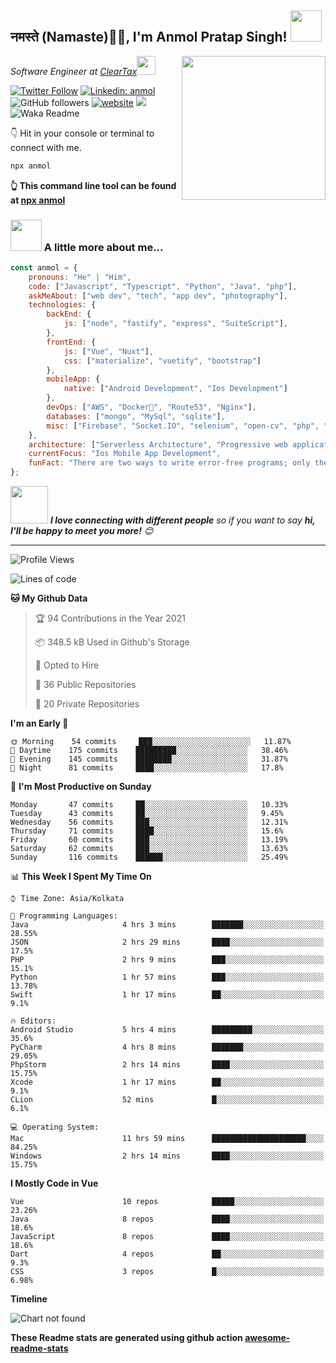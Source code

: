 <h2>नमस्ते (Namaste)🙏🏻, I'm Anmol Pratap Singh! <img src="https://media.giphy.com/media/12oufCB0MyZ1Go/giphy.gif" width="50"></h2>
<img align='right' src="https://media.giphy.com/media/M9gbBd9nbDrOTu1Mqx/giphy.gif" width="230">
<p><em>Software Engineer at <a href="http://www.cleartax.in">ClearTax</a><img src="https://media.giphy.com/media/WUlplcMpOCEmTGBtBW/giphy.gif" width="30"> 
</em></p>

[![Twitter Follow](https://img.shields.io/twitter/follow/misteranmol?label=Follow)](https://twitter.com/intent/follow?screen_name=misteranmol)
[![Linkedin: anmol](https://img.shields.io/badge/-anmol-blue?style=flat-square&logo=Linkedin&logoColor=white&link=https://www.linkedin.com/in/anmol-p-singh/)](https://www.linkedin.com/in/anmol-p-singh/)
![GitHub followers](https://img.shields.io/github/followers/anmol098?label=Follow&style=social)
[![website](https://img.shields.io/badge/Website-46a2f1.svg?&style=flat-square&logo=Google-Chrome&logoColor=white&link=https://anmolsingh.me/)](https://anmolsingh.me/)
![](https://visitor-badge.glitch.me/badge?page_id=anmol098.anmol098)
![Waka Readme](https://github.com/anmol098/anmol098/workflows/Waka%20Readme/badge.svg)

👇 Hit in your console or terminal to connect with me.

```bash
npx anmol
```
**👆 This command line tool can be found at [npx anmol](https://github.com/anmol098/npx_card)**

### <img src="https://media.giphy.com/media/VgCDAzcKvsR6OM0uWg/giphy.gif" width="50"> A little more about me...  

```javascript
const anmol = {
    pronouns: "He" | "Him",
    code: ["Javascript", "Typescript", "Python", "Java", "php"],
    askMeAbout: ["web dev", "tech", "app dev", "photography"],
    technologies: {
        backEnd: {
            js: ["node", "fastify", "express", "SuiteScript"],
        },
        frontEnd: {
            js: ["Vue", "Nuxt"],
            css: ["materialize", "vuetify", "bootstrap"]
        },
        mobileApp: {
            native: ["Android Development", "Ios Development"]
        },
        devOps: ["AWS", "Docker🐳", "Route53", "Nginx"],
        databases: ["mongo", "MySql", "sqlite"],
        misc: ["Firebase", "Socket.IO", "selenium", "open-cv", "php", "SuiteApp"]
    },
    architecture: ["Serverless Architecture", "Progressive web applications", "Single page applications"],
    currentFocus: "Ios Mobile App Development",
    funFact: "There are two ways to write error-free programs; only the third one works"
};
```

<img src="https://media.giphy.com/media/LnQjpWaON8nhr21vNW/giphy.gif" width="60"> <em><b>I love connecting with different people</b> so if you want to say <b>hi, I'll be happy to meet you more!</b> 😊</em>

---
<!--START_SECTION:waka-->
![Profile Views](http://img.shields.io/badge/Profile%20Views-681-blue)

![Lines of code](https://img.shields.io/badge/From%20Hello%20World%20I%27ve%20Written-1.5%20million%20lines%20of%20code-blue)

**🐱 My Github Data** 

> 🏆 94 Contributions in the Year 2021
 > 
> 📦 348.5 kB Used in Github's Storage 
 > 
> 💼 Opted to Hire
 > 
> 📜 36 Public Repositories 
 > 
> 🔑 20 Private Repositories  
 > 
**I'm an Early 🐤** 

```text
🌞 Morning    54 commits     ███░░░░░░░░░░░░░░░░░░░░░░   11.87% 
🌆 Daytime    175 commits    █████████░░░░░░░░░░░░░░░░   38.46% 
🌃 Evening    145 commits    ████████░░░░░░░░░░░░░░░░░   31.87% 
🌙 Night      81 commits     ████░░░░░░░░░░░░░░░░░░░░░   17.8%

```
📅 **I'm Most Productive on Sunday** 

```text
Monday       47 commits     ██░░░░░░░░░░░░░░░░░░░░░░░   10.33% 
Tuesday      43 commits     ██░░░░░░░░░░░░░░░░░░░░░░░   9.45% 
Wednesday    56 commits     ███░░░░░░░░░░░░░░░░░░░░░░   12.31% 
Thursday     71 commits     ████░░░░░░░░░░░░░░░░░░░░░   15.6% 
Friday       60 commits     ███░░░░░░░░░░░░░░░░░░░░░░   13.19% 
Saturday     62 commits     ███░░░░░░░░░░░░░░░░░░░░░░   13.63% 
Sunday       116 commits    ██████░░░░░░░░░░░░░░░░░░░   25.49%

```


📊 **This Week I Spent My Time On** 

```text
⌚︎ Time Zone: Asia/Kolkata

💬 Programming Languages: 
Java                     4 hrs 3 mins        ███████░░░░░░░░░░░░░░░░░░   28.55% 
JSON                     2 hrs 29 mins       ████░░░░░░░░░░░░░░░░░░░░░   17.5% 
PHP                      2 hrs 9 mins        ███░░░░░░░░░░░░░░░░░░░░░░   15.1% 
Python                   1 hr 57 mins        ███░░░░░░░░░░░░░░░░░░░░░░   13.78% 
Swift                    1 hr 17 mins        ██░░░░░░░░░░░░░░░░░░░░░░░   9.1%

🔥 Editors: 
Android Studio           5 hrs 4 mins        █████████░░░░░░░░░░░░░░░░   35.6% 
PyCharm                  4 hrs 8 mins        ███████░░░░░░░░░░░░░░░░░░   29.05% 
PhpStorm                 2 hrs 14 mins       ████░░░░░░░░░░░░░░░░░░░░░   15.75% 
Xcode                    1 hr 17 mins        ██░░░░░░░░░░░░░░░░░░░░░░░   9.1% 
CLion                    52 mins             █░░░░░░░░░░░░░░░░░░░░░░░░   6.1%

💻 Operating System: 
Mac                      11 hrs 59 mins      █████████████████████░░░░   84.25% 
Windows                  2 hrs 14 mins       ████░░░░░░░░░░░░░░░░░░░░░   15.75%

```

**I Mostly Code in Vue** 

```text
Vue                      10 repos            █████░░░░░░░░░░░░░░░░░░░░   23.26% 
Java                     8 repos             ████░░░░░░░░░░░░░░░░░░░░░   18.6% 
JavaScript               8 repos             ████░░░░░░░░░░░░░░░░░░░░░   18.6% 
Dart                     4 repos             ██░░░░░░░░░░░░░░░░░░░░░░░   9.3% 
CSS                      3 repos             █░░░░░░░░░░░░░░░░░░░░░░░░   6.98%

```


**Timeline**

![Chart not found](https://raw.githubusercontent.com/anmol098/anmol098/master/charts/bar_graph.png) 


<!--END_SECTION:waka-->

**These Readme stats are generated using github action [awesome-readme-stats](https://github.com/anmol098/waka-readme-stats)**
